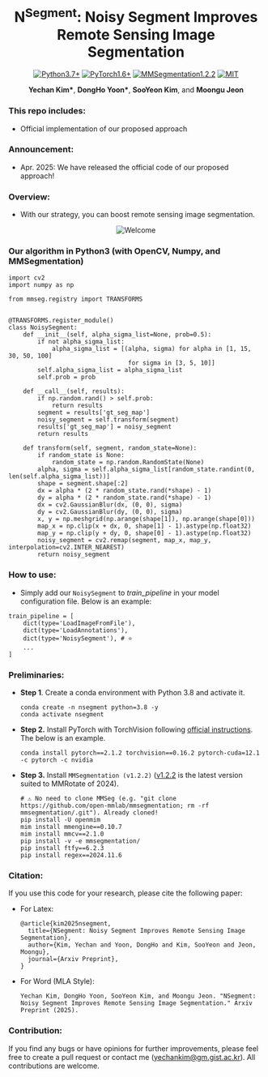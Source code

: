 <h1 align="center">
  N<sup>Segment</sup>: Noisy Segment Improves Remote Sensing Image Segmentation
</h1>

<p align="center">
  <a href="#"><img alt="Python3.7+" src="https://img.shields.io/badge/Python-3.7+-blue?logo=python&logoColor=white"></a>
  <a href="#"><img alt="PyTorch1.6+" src="https://img.shields.io/badge/PyTorch-1.6+-orange?logo=pytorch&logoColor=white"></a>
  <a href="#"><img alt="MMSegmentation1.2.2" src="https://img.shields.io/badge/MMSegmentation-1.2.2-red?logo=mmlab&logoColor=white"></a>
  <a href="#"><img alt="MIT" src="https://img.shields.io/badge/License-MIT-green?logo=MIT"></a>
</p>

<p align="center">
  <b>Yechan Kim*</b>, 
  <b>DongHo Yoon*</b>,
  <b>SooYeon Kim</b>, and 
  <b>Moongu Jeon</b>
</p>

### This repo includes:
- Official implementation of our proposed approach

### Announcement:
- Apr. 2025: We have released the official code of our proposed approach!

### Overview:
- With our strategy, you can boost remote sensing image segmentation.
<p align="center">
    <img alt="Welcome" src="overview.png" />
</p>

### Our algorithm in Python3 (with OpenCV, Numpy, and MMSegmentation)
~~~python3
import cv2
import numpy as np

from mmseg.registry import TRANSFORMS


@TRANSFORMS.register_module()
class NoisySegment:
    def __init__(self, alpha_sigma_list=None, prob=0.5):
        if not alpha_sigma_list:
            alpha_sigma_list = [(alpha, sigma) for alpha in [1, 15, 30, 50, 100] 
                                 for sigma in [3, 5, 10]]
        self.alpha_sigma_list = alpha_sigma_list
        self.prob = prob

    def __call__(self, results):
        if np.random.rand() > self.prob:
            return results
        segment = results['gt_seg_map']
        noisy_segment = self.transform(segment)
        results['gt_seg_map'] = noisy_segment
        return results

    def transform(self, segment, random_state=None):
        if random_state is None:
            random_state = np.random.RandomState(None)
        alpha, sigma = self.alpha_sigma_list[random_state.randint(0, len(self.alpha_sigma_list))]
        shape = segment.shape[:2]
        dx = alpha * (2 * random_state.rand(*shape) - 1)
        dy = alpha * (2 * random_state.rand(*shape) - 1)
        dx = cv2.GaussianBlur(dx, (0, 0), sigma)
        dy = cv2.GaussianBlur(dy, (0, 0), sigma)
        x, y = np.meshgrid(np.arange(shape[1]), np.arange(shape[0]))
        map_x = np.clip(x + dx, 0, shape[1] - 1).astype(np.float32)
        map_y = np.clip(y + dy, 0, shape[0] - 1).astype(np.float32)
        noisy_segment = cv2.remap(segment, map_x, map_y, interpolation=cv2.INTER_NEAREST)
        return noisy_segment
~~~

### How to use:
- Simply add our `NoisySegment` to *train_pipeline* in your model configuration file. Below is an example:
~~~python3
train_pipeline = [
    dict(type='LoadImageFromFile'),
    dict(type='LoadAnnotations'),
    dict(type='NoisySegment'), # ⭐
    ...
]
~~~

### Preliminaries:
* **Step 1**. Create a conda environment with Python 3.8 and activate it.
    ~~~shell
    conda create -n nsegment python=3.8 -y
    conda activate nsegment
    ~~~

* **Step 2.** Install PyTorch with TorchVision following [official instructions](https://pytorch.org/get-started/locally/). The below is an example. 
    ~~~shell
    conda install pytorch==2.1.2 torchvision==0.16.2 pytorch-cuda=12.1 -c pytorch -c nvidia
    ~~~

* **Step 3.** Install `MMSegmentation (v1.2.2)` ([v1.2.2](https://mmsegmentation.readthedocs.io/en/latest/overview.html) is the latest version suited to MMRotate of 2024).
    ~~~shell
    # ⚠️ No need to clone MMSeg (e.g. "git clone https://github.com/open-mmlab/mmsegmentation; rm -rf mmsegmentation/.git"). Already cloned! 
    pip install -U openmim
    mim install mmengine==0.10.7
    mim install mmcv==2.1.0
    pip install -v -e mmsegmentation/
    pip install ftfy==6.2.3
    pip install regex==2024.11.6
    ~~~

### Citation:
If you use this code for your research, please cite the following paper:
- For Latex:
  ~~~ME
  @article{kim2025nsegment,
    title={NSegment: Noisy Segment Improves Remote Sensing Image Segmentation},
    author={Kim, Yechan and Yoon, DongHo and Kim, SooYeon and Jeon, Moongu},
    journal={Arxiv Preprint},
  }
  ~~~

- For Word (MLA Style):
  ~~~ME
  Yechan Kim, DongHo Yoon, SooYeon Kim, and Moongu Jeon. "NSegment: Noisy Segment Improves Remote Sensing Image Segmentation." Arxiv Preprint (2025).
  ~~~

### Contribution:
If you find any bugs or have opinions for further improvements, please feel free to create a pull request or contact me (yechankim@gm.gist.ac.kr). All contributions are welcome.

